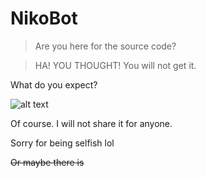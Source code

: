 # NikoBot
>Are you here for the source code?

>HA! YOU THOUGHT! You will not get it.

What do you expect?

![alt text](http://i.imgur.com/pu8P4Z2.png "*peeking intensifies*")

Of course. I will not share it for anyone.

Sorry for being selfish lol

~~Or maybe there is~~
